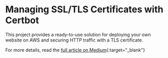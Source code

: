 # Managing SSL/TLS Certificates with Certbot

This project provides a ready-to-use solution for deploying your own website on AWS and securing HTTP traffic with a TLS certificate.



For more details, read the [full article on Medium](https://medium.com/@nmend.job/enable-tls-with-certbot-for-your-website-699c836d6519){:target="_blank"}
